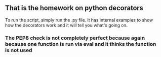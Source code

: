 ## That is the homework on python decorators

To run the script, simply run the .py file. It has internal examples to show how the decorators work and it will tell you what's going on. 

### The PEP8 check is not completely perfect because again because one function is run via eval and it thinks the function is not used
